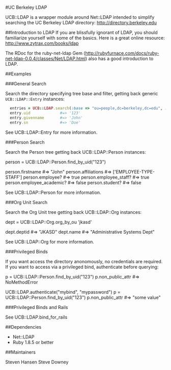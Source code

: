 #UC Berkeley LDAP

UCB::LDAP is a wrapper module around Net::LDAP intended to simplify searching the UC Berkeley
LDAP directory: http://directory.berkeley.edu

##Introduction to LDAP
If you are blissfully ignorant of LDAP, you should familiarize yourself with some of the basics.
Here is a great online resource: http://www.zytrax.com/books/ldap

The RDoc for the ruby-net-ldap Gem (http://rubyfurnace.com/docs/ruby-net-ldap-0.0.4/classes/Net/LDAP.html) also has a good introduction to LDAP.


##Examples

###General Search

Search the directory specifying tree base and filter, getting back generic `UCB::LDAP::Entry` instances:

```ruby
  entries = UCB::LDAP.search(:base => "ou=people,dc=berkeley,dc=edu", :filter => {:uid => 123})
  entry.uid             #=> '123'
  entry.givenname       #=> 'John'
  entry.sn              #=> 'Doe'
```

See UCB::LDAP::Entry for more information.

###Person Search

Search the Person tree getting back UCB::LDAP::Person instances:

  person = UCB::LDAP::Person.find_by_uid("123")

  person.firstname           #=> "John"
  person.affiliations        #=> ['EMPLOYEE-TYPE-STAFF']
  person.employee?           #=> true
  person.employee_staff?     #=> true
  person.employee_academic?  #=> false
  person.student?            #=> false

See UCB::LDAP::Person for more information.

###Org Unit Search

Search the Org Unit tree getting back UCB::LDAP::Org instances:

  dept = UCB::LDAP::Org.org_by_ou 'jkasd'

  dept.deptid         #=> "JKASD"
  dept.name           #=> "Administrative Systems Dept"

See UCB::LDAP::Org for more information.

###Privileged Binds

If you want access the directory anonomously, no credentials are required.
If you want to access via a privileged bind, authenticate before querying:

  p = UCB::LDAP::Person.find_by_uid("123")
  p.non_public_attr    #=> NoMethodError

  UCB::LDAP.authenticate("mybind", "mypassword")
  p = UCB::LDAP::Person.find_by_uid("123")
  p.non_public_attr    #=> "some value"

###Privileged Binds and Rails

See UCB::LDAP.bind_for_rails

##Dependencies

* Net::LDAP
* Ruby 1.8.5 or better

##Maintainers

Steven Hansen
Steve Downey
